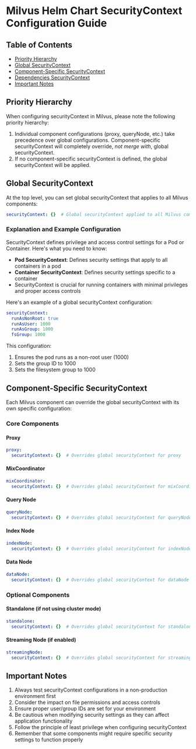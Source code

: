 # Milvus Helm Chart SecurityContext Configuration Guide

## Table of Contents

- [Priority Hierarchy](#priority-hierarchy)
- [Global SecurityContext](#global-securitycontext)
- [Component-Specific SecurityContext](#component-specific-securitycontext)
- [Dependencies SecurityContext](#dependencies-securitycontext)
- [Important Notes](#important-notes)

## Priority Hierarchy

When configuring securityContext in Milvus, please note the following priority hierarchy:

1. Individual component configurations (proxy, queryNode, etc.) take precedence over global configurations. Component-specific securityContext will completely override, *not merge with*, global securityContext.
2. If no component-specific securityContext is defined, the global securityContext will be applied.

## Global SecurityContext

At the top level, you can set global securityContext that applies to all Milvus components:

```yaml
securityContext: {}  # Global securityContext applied to all Milvus components
```

### Explanation and Example Configuration

SecurityContext defines privilege and access control settings for a Pod or Container. Here's what you need to know:

- **Pod SecurityContext**: Defines security settings that apply to all containers in a pod
- **Container SecurityContext**: Defines security settings specific to a container
- SecurityContext is crucial for running containers with minimal privileges and proper access controls

Here's an example of a global securityContext configuration:

```yaml
securityContext:
  runAsNonRoot: true
  runAsUser: 1000
  runAsGroup: 1000
  fsGroup: 1000
```

This configuration:
1. Ensures the pod runs as a non-root user (1000)
2. Sets the group ID to 1000
3. Sets the filesystem group to 1000

## Component-Specific SecurityContext

Each Milvus component can override the global securityContext with its own specific configuration:

### Core Components

#### Proxy
```yaml
proxy:
  securityContext: {}  # Overrides global securityContext for proxy
```

#### MixCoordinator
```yaml
mixCoordinator:
  securityContext: {}  # Overrides global securityContext for mixCoordinator
```

#### Query Node
```yaml
queryNode:
  securityContext: {}  # Overrides global securityContext for queryNode
```

#### Index Node
```yaml
indexNode:
  securityContext: {}  # Overrides global securityContext for indexNode
```

#### Data Node
```yaml
dataNode:
  securityContext: {}  # Overrides global securityContext for dataNode
```

### Optional Components

#### Standalone (if not using cluster mode)
```yaml
standalone:
  securityContext: {}  # Overrides global securityContext for standalone
```

#### Streaming Node (if enabled)
```yaml
streamingNode:
  securityContext: {}  # Overrides global securityContext for streamingNode
```

## Important Notes

1. Always test securityContext configurations in a non-production environment first
2. Consider the impact on file permissions and access controls
3. Ensure proper user/group IDs are set for your environment
4. Be cautious when modifying security settings as they can affect application functionality
5. Follow the principle of least privilege when configuring securityContext
6. Remember that some components might require specific security settings to function properly 